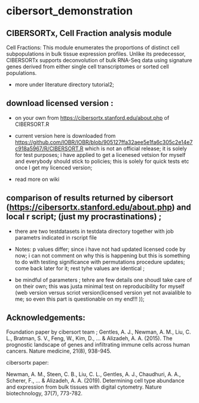 # cibersort_demonstration


## CIBERSORTx, Cell Fraction analysis module
Cell Fractions: This module enumerates the proportions of 
distinct cell subpopulations in bulk tissue expression profiles. 
Unlike its predecessor, CIBERSORTx supports deconvolution of 
bulk RNA-Seq data using signature genes derived from either 
single cell transcriptomes or sorted cell populations.


- more under literature directory tutorial2; 


## download licensed version :


- on your own from https://cibersortx.stanford.edu/about.php of CIBERSORT.R

- current version here is downloaded from https://github.com/IOBR/IOBR/blob/905127ffa32aee5e1fa6c305c2e14e7c918a5967/R/CIBERSORT.R  which is not an official release; it is solely for test purposes; i have applied to get a licenesed vetsion for myself and everybody should stick to policies; this is solely for quick tests etc once I get my licenced version; 

- read more on wiki 


## comparison of results returned by cibersort (https://cibersortx.stanford.edu/about.php) and local r script; (just my procrastinations) ;

- there are two testdatasets in testdata directory together with job parametrs  indicated in rscript file 
- Notes: p values differ; since i have not had updated licensed code by now; i can not comment on why this is happening but this is something to do with testing significance with permutations procedure updates; come back later for it; rest tyhe values are identical ; 

- be mindful of parameters ; tehre are few details one shoudl take care of on their own; this was justa minimal test on reproducibility for myself (web version versus scriot version(licensed version yet not avaialible to me; so even this part is questionable on my end!!! ));  

## Acknowledgements:

Foundation paper by cibersort team ; 
Gentles, A. J., Newman, A. M., Liu, C. L., Bratman, S. V., Feng, W., Kim, D., ... & Alizadeh, A. A. (2015). The prognostic landscape of genes and infiltrating immune cells across human cancers. Nature medicine, 21(8), 938-945.


cibersortx paper:

Newman, A. M., Steen, C. B., Liu, C. L., Gentles, A. J., Chaudhuri, A. A., Scherer, F., ... & Alizadeh, A. A. (2019). Determining cell type abundance and expression from bulk tissues with digital cytometry. Nature biotechnology, 37(7), 773-782.


